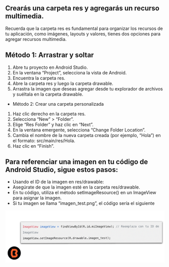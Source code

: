## Crearás una carpeta res y agregarás un recurso multimedia.
Recuerda que la carpeta res es fundamental para organizar los recursos de tu aplicación, como imágenes, layouts y valores, tienes dos opciones para agregar recursos multimedia.

## Método 1: Arrastrar y soltar
1. Abre tu proyecto en Android Studio.
2. En la ventana “Project”, selecciona la vista de Android.
3. Encuentra la carpeta res.
4. Abre la carpeta res y luego la carpeta drawable.
5. Arrastra la imagen que deseas agregar desde tu explorador de archivos y suéltala en la carpeta drawable.

* Método 2: Crear una carpeta personalizada
1. Haz clic derecho en la carpeta res.
2. Selecciona “New” > “Folder”.
3. Elige “Res Folder” y haz clic en “Next”.
4. En la ventana emergente, selecciona “Change Folder Location”.
5. Cambia el nombre de la nueva carpeta creada (por ejemplo, “Hola”) en el formato: src/main/res/Hola.
6. Haz clic en “Finish”.

## Para referenciar una imagen en tu código de Android Studio, sigue estos pasos:

- Usando el ID de la imagen en res/drawable:
- Asegúrate de que la imagen esté en la carpeta res/drawable.
- En tu código, utiliza el método setImageResource() en un ImageView para asignar la imagen.
- Si tu imagen se llama “imagen_test.png”, el código sería el siguiente

![Manifest](img/01.png)
